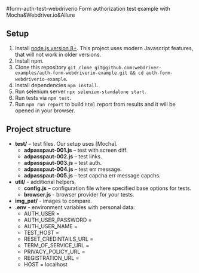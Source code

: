 #form-auth-test-webdriverio
Form authorization test example with Mocha&Webdriver.io&Allure

## Setup

1. Install [node.js version 8+](https://nodejs.org/). This project uses modern Javascript features, that will not work in older versions.
2. Install npm.
3. Clone this repository `git clone git@github.com:webdriver-examples/auth-form-webdriverio-example.git && cd auth-form-webdriverio-example`.
4. Install dependencies `npm install`.
5. Run selenium server `npx selenium-standalone start`.
6. Run tests via `npm test`.
7. Run `npm run report` to build `html` report from results and it will be
opened in your browser.

## Project structure

* **test/** – test files. Our setup uses [Mocha].
    * **adpasspaut-001.js** – test with screen diff.
    * **adpasspaut-002.js** – test links.
    * **adpasspaut-003.js** – test auth.
    * **adpasspaut-004.js** – test err message.
    * **adpasspaut-005.js** – test capcha err message capchs.
* **util/** - additional helpers.
    * **config.js** – configuration file where specified base options for tests.
    * **browser.js** - browser provider for your tests.
* **img_pat/** - images to compare.
* **.env** - environment variables with personal data:
    * AUTH_USER = 
    * AUTH_USER_PASSWORD = 
    * AUTH_USER_NAME = 
    * TEST_HOST = 
    * RESET_CREDINTAILS_URL = 
    * TERM_OF_SERVICE_URL = 
    * PRIVACY_POLICY_URL = 
    * REGISTRATION_URL = 
    * HOST = localhost
    
